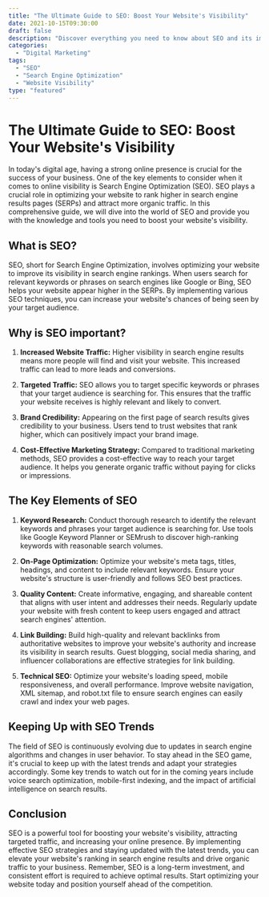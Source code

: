 ```yaml
--- 
title: "The Ultimate Guide to SEO: Boost Your Website's Visibility"
date: 2021-10-15T09:30:00 
draft: false 
description: "Discover everything you need to know about SEO and its importance in improving your website's visibility in search engine results."
categories: 
  - "Digital Marketing"
tags: 
  - "SEO"
  - "Search Engine Optimization"
  - "Website Visibility"
type: "featured"
--- 
```


# The Ultimate Guide to SEO: Boost Your Website's Visibility

In today's digital age, having a strong online presence is crucial for the success of your business. One of the key elements to consider when it comes to online visibility is Search Engine Optimization (SEO). SEO plays a crucial role in optimizing your website to rank higher in search engine results pages (SERPs) and attract more organic traffic. In this comprehensive guide, we will dive into the world of SEO and provide you with the knowledge and tools you need to boost your website's visibility.

## What is SEO?

SEO, short for Search Engine Optimization, involves optimizing your website to improve its visibility in search engine rankings. When users search for relevant keywords or phrases on search engines like Google or Bing, SEO helps your website appear higher in the SERPs. By implementing various SEO techniques, you can increase your website's chances of being seen by your target audience.

## Why is SEO important?

1. **Increased Website Traffic:** Higher visibility in search engine results means more people will find and visit your website. This increased traffic can lead to more leads and conversions.

2. **Targeted Traffic:** SEO allows you to target specific keywords or phrases that your target audience is searching for. This ensures that the traffic your website receives is highly relevant and likely to convert.

3. **Brand Credibility:** Appearing on the first page of search results gives credibility to your business. Users tend to trust websites that rank higher, which can positively impact your brand image.

4. **Cost-Effective Marketing Strategy:** Compared to traditional marketing methods, SEO provides a cost-effective way to reach your target audience. It helps you generate organic traffic without paying for clicks or impressions.

## The Key Elements of SEO

1. **Keyword Research:** Conduct thorough research to identify the relevant keywords and phrases your target audience is searching for. Use tools like Google Keyword Planner or SEMrush to discover high-ranking keywords with reasonable search volumes.

2. **On-Page Optimization:** Optimize your website's meta tags, titles, headings, and content to include relevant keywords. Ensure your website's structure is user-friendly and follows SEO best practices.

3. **Quality Content:** Create informative, engaging, and shareable content that aligns with user intent and addresses their needs. Regularly update your website with fresh content to keep users engaged and attract search engines' attention.

4. **Link Building:** Build high-quality and relevant backlinks from authoritative websites to improve your website's authority and increase its visibility in search results. Guest blogging, social media sharing, and influencer collaborations are effective strategies for link building.

5. **Technical SEO:** Optimize your website's loading speed, mobile responsiveness, and overall performance. Improve website navigation, XML sitemap, and robot.txt file to ensure search engines can easily crawl and index your web pages.

## Keeping Up with SEO Trends

The field of SEO is continuously evolving due to updates in search engine algorithms and changes in user behavior. To stay ahead in the SEO game, it's crucial to keep up with the latest trends and adapt your strategies accordingly. Some key trends to watch out for in the coming years include voice search optimization, mobile-first indexing, and the impact of artificial intelligence on search results.

## Conclusion

SEO is a powerful tool for boosting your website's visibility, attracting targeted traffic, and increasing your online presence. By implementing effective SEO strategies and staying updated with the latest trends, you can elevate your website's ranking in search engine results and drive organic traffic to your business. Remember, SEO is a long-term investment, and consistent effort is required to achieve optimal results. Start optimizing your website today and position yourself ahead of the competition.
